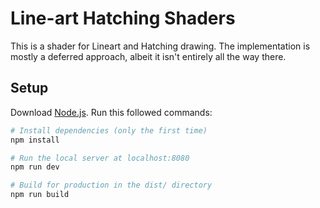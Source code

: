 # Line-art Hatching Shaders

This is a shader for Lineart and Hatching drawing.
The implementation is mostly a deferred approach, albeit it isn't entirely all the way there.

## Setup
Download [Node.js](https://nodejs.org/en/download/).
Run this followed commands:

``` bash
# Install dependencies (only the first time)
npm install

# Run the local server at localhost:8080
npm run dev

# Build for production in the dist/ directory
npm run build
```
